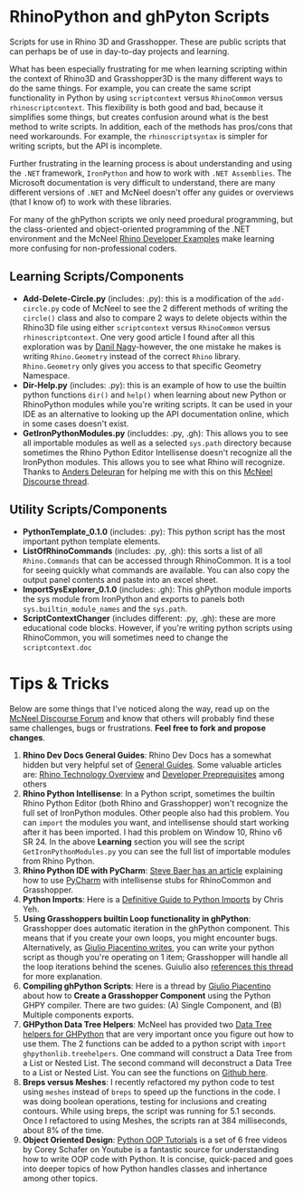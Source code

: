 # RhinoPython and ghPyton Scripts
Scripts for use in Rhino 3D and Grasshopper. These are public scripts that can perhaps be of use in day-to-day projects and learning. 

What has been especially frustrating for me when learning scripting within the context of Rhino3D and Grasshopper3D is the many different ways to do the same things. For example, you can create the same script functionality in Python by using `scriptcontext` versus `RhinoCommon` versus `rhinoscriptcontext`. This flexibility is both good and bad, because it simplifies some things, but creates confusion around what is the best method to write scripts. In addition, each of the methods has pros/cons that need workarounds. For example, the `rhinoscriptsyntax` is simpler for writing scripts, but the API is incomplete. 

Further frustrating in the learning process is about understanding and using the `.NET` framework, `IronPython` and how to work with `.NET Assemblies`. The Microsoft documentation is very difficult to understand, there are many different versions of `.NET` and McNeel doesn't offer any guides or overviews (that I know of) to work with these libraries. 

For many of the ghPython scripts we only need proedural programming, but the class-oriented and object-oriented programming of the .NET environment and the McNeel [Rhino Developer Examples](https://github.com/mcneel/rhino-developer-samples/tree/5c8ac43e6d679125f08b5713ff1ac311819acd49) make learning more confusing for non-professional coders.

## Learning Scripts/Components
* __Add-Delete-Circle.py__ (includes: .py): this is a modification of the `add-circle.py` code of McNeel to see the 2 different methods of writing the `circle()` class and also to compare 2 ways to delete objects within the Rhino3D file using either `scriptcontext` versus `RhinoCommon` versus `rhinoscriptcontext`. One very good article I found after all this exploration was by [Danil Nagy](https://medium.com/generative-design/working-with-geometry-in-python-a256de7bb1b1)-however, the one mistake he makes is writing `Rhino.Geometry` instead of the correct `Rhino` library. `Rhino.Geometry` only gives you access to that specific Geometry Namespace.
* __Dir-Help.py__ (includes: .py): this is an example of how to use the builtin python functions `dir()` and `help()` when learning about new Python or RhinoPython modules while you're writing scripts. It can be used in your IDE as an alternative to looking up the API documentation online, which in some cases doesn't exist.
* __GetIronPythonModules.py__ (includdes: .py, .gh): This allows you to see all importable modules as well as a selected `sys.path` directory because sometimes the Rhino Python Editor Intellisense doesn't recognize all the IronPython modules. This allows you to see what Rhino will recognize. Thanks to [Anders Deleuran](https://discourse.mcneel.com/u/AndersDeleuran) for helping me with this on this [McNeel Discourse thread](https://discourse.mcneel.com/t/importing-ironpython-libraries/100288).

## Utility Scripts/Components
* __PythonTemplate_0.1.0__ (includes: .py): This python script has the most important python template elements.
* __ListOfRhinoCommands__ (includes: .py, .gh): this sorts a list of all `Rhino.Commands` that can be accessed through RhinoCommon. It is a tool for seeing quickly what commands are available. You can also copy the output panel contents and paste into an excel sheet.
* __ImportSysExplorer_0.1.0__ (includes: .gh): This ghPython module imports the sys module from IronPython and exports to panels both `sys.builtin_module_names` and the `sys.path`.
* __ScriptContextChanger__ (includes different: .py, .gh): these are more educational code blocks. However, if you're writing python scripts using RhinoCommon, you will sometimes need to change the `scriptcontext.doc`

# Tips & Tricks
Below are some things that I've noticed along the way, read up on the [McNeel Discourse Forum](https://discourse.mcneel.com/) and know that others will probably find these same challenges, bugs or frustrations. __Feel free to fork and propose changes__.

1. __Rhino Dev Docs General Guides__: Rhino Dev Docs has a somewhat hidden but very helpful set of [General Guides](https://developer.rhino3d.com/guides/general/). Some valuable articles are: [Rhino Technology Overview](https://developer.rhino3d.com/guides/general/rhino-technology-overview/) and [Developer Preprequisites](https://developer.rhino3d.com/guides/general/rhino-developer-prerequisites/) among others  
1. __Rhino Python Intellisense__: In a Python script, sometimes the builtin Rhino Python Editor (both Rhino and Grasshopper) won't recognize the full set of IronPython modules. Other people also had this problem. You can `import` the modules you want, and intellisense should start working after it has been imported. I had this problem on Window 10, Rhino v6 SR 24. In the above __Learning__ section you will see the script `GetIronPythonModules.py` you can see the full list of importable modules from Rhino Python.
1. __Rhino Python IDE with PyCharm__: [Steve Baer has an article](https://stevebaer.wordpress.com/2019/02/25/autocomplete-and-type-hints-with-python-scripts-for-rhino-grasshopper/) explaining how to use [PyCharm](https://www.jetbrains.com/pycharm/) with intellisense stubs for RhinoCommon and Grasshopper.
1. __Python Imports__: Here is a [Definitive Guide to Python Imports](https://chrisyeh96.github.io/2017/08/08/definitive-guide-python-imports.html) by Chris Yeh.
1. __Using Grasshoppers builtin Loop functionality in ghPython__: Grasshopper does automatic iteration in the ghPython component. This means that if you create your own loops, you might encounter bugs. Alternatively, as [Giulio Piacentino writes](https://discourse.mcneel.com/t/puzzled-by-iteration-in-gh-python-components/2538/6?u=d.ronald), you can write your python script as though you're operating on 1 item; Grasshopper will handle all the loop iterations behind the scenes. Guiulio also [references this thread](https://www.grasshopper3d.com/forum/topics/removing-gh-components-intelligence?commentId=2985220%3AComment%3A963369) for more explanation.
1. __Compiling ghPython Scripts__: Here is a thread by [Giulio Piacentino](https://discourse.mcneel.com/t/tutorial-creating-a-grasshopper-component-with-the-python-ghpy-compiler/38552) about how to __Create a Grasshopper Component__ using the Python GHPY compiler. There are two guides: (A) Single Component, and (B) Multiple components exports.
1. __GHPython Data Tree Helpers__: McNeel has provided two [Data Tree helpers for GHPython](https://developer.rhino3d.com/guides/rhinopython/grasshopper-datatrees-and-python/) that are very important once you figure out how to use them. The 2 functions can be added to a python script with `import ghpythonlib.treehelpers`. One command will construct a Data Tree from a List or Nested List. The second command will deconstruct a Data Tree to a List or Nested List. You can see the functions on [Github here](https://gist.github.com/piac/ef91ac83cb5ee92a1294).
1. __Breps versus Meshes__: I recently refactored my python code to test using `meshes` instead of `breps` to speed up the functions in the code. I was doing boolean operations, testing for inclusions and creating contours. While using breps, the script was running for 5.1 seconds. Once I refactored to using Meshes, the scripts ran at 384 milliseconds, about 8% of the time.
1. __Object Oriented Design__: [Python OOP Tutorials](https://www.youtube.com/playlist?list=PL-osiE80TeTsqhIuOqKhwlXsIBIdSeYtc) is a set of 6 free videos by Corey Schafer on Youtube is a fantastic source for understanding how to write OOP code with Python. It is concise, quick-paced and goes into deeper topics of how Python handles classes and inhertance among other topics.
